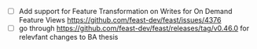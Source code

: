- [ ] Add support for Feature Transformation on Writes for On Demand Feature Views https://github.com/feast-dev/feast/issues/4376
- [ ] go through https://github.com/feast-dev/feast/releases/tag/v0.46.0 for relevfant changes to BA thesis
